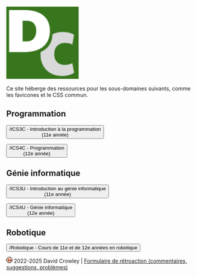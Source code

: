 <div class="code-compare">

<div markdown="1">

![David Crowley](./android-chrome-192x192.png)

</div>

<div markdown="1" style="align-self: center;">

Ce site héberge des ressources pour les sous-domaines suivants, comme les favicones et le CSS commun.

</div>

</div>

<div class="tile-box">

<div markdown="1">

## Programmation

<button onclick="window.location.href='./ICS3C'"> /ICS3C - Introduction à la programmation<br>(11e année)</button>

<button onclick="window.location.href='./ICS4C'"> /ICS4C - Programmation<br>(12e année) </button>

</div>

<div markdown="1">

## Génie informatique

<button onclick="window.location.href='./ICS3U'"> /ICS3U - Introduction au génie informatique<br>(11e année) </button>

<button onclick="window.location.href='./ICS4U'"> /ICS4U - Génie informatique<br>(12e année) </button>

</div>

<div markdown="1">

## Robotique

<button onclick="window.location.href='./Robotique'"> /Robotique - Cours de 11e et de 12e années en robotique </button>

</div>

</div>

<footer>
  <p>
    <a href="./pages/bbc/landing"><img src="./assets/img/shotokan-tiger-16px-orange.png"></a>
    2022-2025 David Crowley |
    <a
      href="{{ page.url | absolute_url | prepend: 'https://docs.google.com/forms/d/e/1FAIpQLScvxlefmHv2BrsBkX8TWOKPPSqJpxTISNCC5OeiQBnsaB-1VQ/viewform?usp=pp_url&entry.1499387985=' }}"
      target="_blank"
      >Formulaire de rétroaction (commentaires, suggestions, problèmes)</a
    >
  </p>
</footer>
